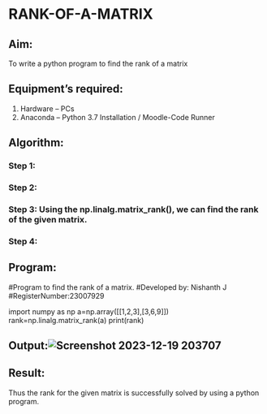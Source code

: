 # RANK-OF-A-MATRIX
## Aim:
To write a python program to find the rank of a matrix
## Equipment’s required:
1. 	Hardware – PCs
2. 	Anaconda – Python 3.7 Installation / Moodle-Code Runner
## Algorithm:
### Step 1: 
### Step 2: 
### Step 3: Using the np.linalg.matrix_rank(), we can find the rank of the given matrix.
### Step 4: 
## Program:
#Program to find the rank of a matrix.
#Developed by: Nishanth J
#RegisterNumber:23007929

import numpy as np
a=np.array([[1,2,3],[3,6,9]])
rank=np.linalg.matrix_rank(a)
print(rank)
## Output:![Screenshot 2023-12-19 203707](https://github.com/Nishanth-018/RANK-OF-A-MATRIX/assets/149347651/5c39dab3-13be-4370-bc01-7b9bdd0eb640)

## Result:
Thus the rank for the given matrix is successfully solved by  using a python program.

